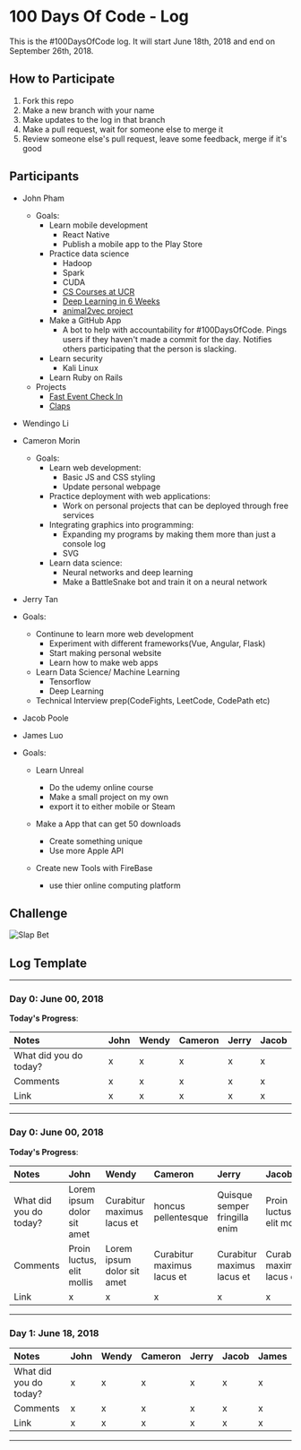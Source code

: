 # 100 Days Of Code - Log

This is the #100DaysOfCode log. It will start June 18th, 2018 and end on September 26th, 2018.

## How to Participate

1. Fork this repo
2. Make a new branch with your name
3. Make updates to the log in that branch
4. Make a pull request, wait for someone else to merge it
5. Review someone else's pull request, leave some feedback, merge if it's good

## Participants

* John Pham
  * Goals:
    * Learn mobile development
      * React Native
      * Publish a mobile app to the Play Store
    * Practice data science
      * Hadoop
      * Spark
      * CUDA
      * [CS Courses at UCR](https://github.com/JohnPhamous/cs-courses-at-ucr)
      * [Deep Learning in 6 Weeks](https://github.com/llSourcell/Learn_Deep_Learning_in_6_Weeks/)
      * [animal2vec project](https://github.com/JohnPhamous/animal2vec)
    * Make a GitHub App
      * A bot to help with accountability for #100DaysOfCode. Pings users if they haven't made a commit for the day. Notifies others participating that the person is slacking.
    * Learn security
      * Kali Linux
    * Learn Ruby on Rails
  * Projects
    * [Fast Event Check In](https://github.com/JohnPhamous/fast-event-checkin)
    * [Claps](https://github.com/JohnPhamous/claps)
* Wendingo Li
* Cameron Morin
  * Goals:
    * Learn web development:
	  * Basic JS and CSS styling
	  * Update personal webpage
	* Practice deployment with web applications:
	  * Work on personal projects that can be deployed through free services
	* Integrating graphics into programming:
	  * Expanding my programs by making them more than just a console log
	  * SVG
	* Learn data science:
	  * Neural networks and deep learning
	  * Make a BattleSnake bot and train it on a neural network
* Jerry Tan
 * Goals:
    * Continune to learn more web development 
      * Experiment with different frameworks(Vue, Angular, Flask)
      * Start making personal website
      * Learn how to make web apps
    * Learn Data Science/ Machine Learning
      * Tensorflow
      * Deep Learning
    * Technical Interview prep(CodeFights, LeetCode, CodePath etc)



* Jacob Poole
* James Luo
 * Goals:
    * Learn Unreal
      * Do the udemy online course
      * Make a small project on my own
      * export it to either mobile or Steam
      
    * Make a App that can get 50 downloads
      * Create something unique
      * Use more Apple API
    * Create new Tools with FireBase
      * use thier online computing platform


## Challenge

![Slap Bet](https://media.giphy.com/media/VwGLr1hhleHjW/giphy.gif)

## Log Template

---

### Day 0: June 00, 2018

**Today's Progress**: 

| Notes | John | Wendy | Cameron | Jerry | Jacob |
|:---|:---|:---|:---|:---|:---|
| What did you do today? | x | x | x | x | x |
| Comments | x | x | x | x | x |
| Link | x | x | x | x | x |

---

### Day 0: June 00, 2018

**Today's Progress**: 

| Notes | John | Wendy | Cameron | Jerry | Jacob |James
|:---|:---|:---|:---|:---|:---| :---| 
| What did you do today? | Lorem ipsum dolor sit amet | Curabitur maximus lacus et | honcus pellentesque | Quisque semper fringilla enim | Proin luctus, elit mollis  |
| Comments | Proin luctus, elit mollis | Lorem ipsum dolor sit amet | Curabitur maximus lacus et | Curabitur maximus lacus et | Curabitur maximus lacus et |
| Link | x | x | x | x | x |

---

### Day 1: June 18, 2018

| Notes | John | Wendy | Cameron | Jerry | Jacob | James
|:---|:---|:---|:---|:---|:---| :---|
| What did you do today? | x | x | x | x | x | x |
| Comments | x | x | x | x | x | x |
| Link | x | x | x | x | x | x |

---

